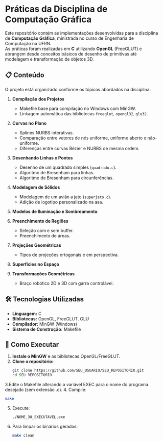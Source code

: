 # Práticas da Disciplina de Computação Gráfica

Este repositório contém as implementações desenvolvidas para a disciplina de **Computação Gráfica**, ministrada no curso de Engenharia de Computação na UFRN.  
As práticas foram realizadas em **C** utilizando **OpenGL** (FreeGLUT) e abrangem desde conceitos básicos de desenho de primitivas até modelagem e transformação de objetos 3D.

## 📋 Conteúdo

O projeto está organizado conforme os tópicos abordados na disciplina:

1. **Compilação dos Projetos**
   - Makefile base para compilação no Windows com MinGW.
   - Linkagem automática das bibliotecas `freeglut`, `opengl32`, `glu32`.

2. **Curvas no Plano**
   - Splines NURBS interativas.
   - Comparação entre vetores de nós uniforme, uniforme aberto e não-uniforme.
   - Diferenças entre curvas Bézier e NURBS de mesma ordem.

3. **Desenhando Linhas e Pontos**
   - Desenho de um quadrado simples (`quadrado.c`).
   - Algoritmo de Bresenham para linhas.
   - Algoritmo de Bresenham para circunferências.

4. **Modelagem de Sólidos**
   - Modelagem de um avião a jato (`superjato.c`).
   - Adição de logotipo personalizado na asa.

5. **Modelos de Iluminação e Sombreamento**

6. **Preenchimento de Regiões**
   - Seleção com e sem buffer.
   - Preenchimento de áreas.

7. **Projeções Geométricas**
   - Tipos de projeções ortogonais e em perspectiva.

8. **Superfícies no Espaço**

9. **Transformações Geométricas**
   - Braço robótico 2D e 3D com garra controlável.

## 🛠️ Tecnologias Utilizadas
- **Linguagem:** C
- **Bibliotecas:** OpenGL, FreeGLUT, GLU
- **Compilador:** MinGW (Windows)
- **Sistema de Construção:** Makefile

## 🚀 Como Executar

1. **Instale o MinGW** e as bibliotecas OpenGL/FreeGLUT.
2. **Clone o repositório:**
   ```bash
   git clone https://github.com/SEU_USUARIO/SEU_REPOSITORIO.git
   cd SEU_REPOSITORIO

3.Edite o Makefile alterando a variável EXEC para o nome do programa desejado (sem extensão .c).
4. Compile:
   ```bash
   make
   ```
5. Execute:
    ```bash
   ./NOME_DO_EXECUTAVEL.exe
    ```
6. Para limpar os binários gerados:
   ```bash
   make clean
   ```

